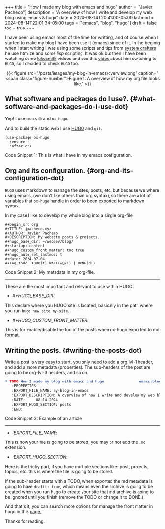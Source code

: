 +++
title = "How I made my blog with emacs and hugo"
author = ["Javier Pacheco"]
description = "A overview of how I write and develop my web blog using emacs & hugo"
date = 2024-08-14T20:41:00-05:00
lastmod = 2024-08-14T22:01:34-05:00
tags = ["emacs", "blog", "hugo"]
draft = false
toc = true
+++

<div class="PREVIEW">

I have been using emacs most of the time for writting, and of course when I started to make my blog I have been use it (emacs) since of it. In the beginig when I start writing I was using some scripts and tips from [system crafters](https://systemcrafters.net/) he use htmlize and some _lisp_ scripting. It was ok but then I have been watching some [lukesmith](https://www.youtube.com/@LukeSmithxyz) videos and see this [video](https://www.youtube.com/watch?v=jAXKSKb3etk&pp=ygUOaHVnbyBsdWtlc21pdGg%3D) about him switching to `HUGO`, so I decided to check `HUGO` too.

</div>

<style>.org-center { margin-left: auto; margin-right: auto; text-align: center; }</style>

<div class="org-center">

{{< figure src="/posts/images/my-blog-in-emacs/overview.png" caption="<span class=\"figure-number\">Figure 1: </span>A overview of how my org file looks like." >}}

</div>


## What software and packages do I use?. {#what-software-and-packages-do-i-use-dot}

Yep! I use `emacs` 🤓 and `ox-hugo`.

And to build the static web I use [HUGO](https://gohugo.io/getting-started/quick-start/) and `git`.

```elisp
(use-package ox-hugo
  :ensure t
  :after ox)
```
<div class="src-block-caption">
  <span class="src-block-number">Code Snippet 1:</span>
  This is what I have in my emacs configuration.
</div>


## Org and its configuration. {#org-and-its-configuration-dot}

`HUGO` uses markdown to manage the sites, posts, etc. but because we where using emacs, (we don't like others than org syntax), so there are a lot of variables that `ox-hugo` handle in order to been exported to markdown syntax.

In my case I like to develop my whole blog into a single org-file

```elisp
#+begin_src org
#+TITLE: jpacheco.xyz
#+AUTHOR: Javier Pacheco
#+DESCRIPTION: My website posts & projects.
#+hugo_base_dir: ~/webdev/blog/
#+startup: content
#+hugo_custom_front_matter: toc true
#+hugo_auto_set_lastmod: t
#+date: 2024-07-04
#+seq_todo: TODO(t) WAIT(w@/!) | DONE(d!)
```
<div class="src-block-caption">
  <span class="src-block-number">Code Snippet 2:</span>
  My metadata in my org-file.
</div>

---

These are the most important and relevant to use within HUGO:

-   _#+HUGO_BASE_DIR:_

This declare where you HUGO site is located, basically in the path where you run `hugo new site my-site`.

-   _#+HUGO_CUSTOM_FRONT_MATTER_:

This is for enable/disable the toc of the posts when ox-hugo exported to md format.


## Writing the posts. {#writing-the-posts-dot}

Write a post is very easy to start, you only need to add a org lvl-1 header, and add a more metadata (properties). The sub-headers of the post are going to be org-lvl-3 headers, and so on.

```org
* TODO How I made my blog with emacs and hugo               :emacs:blog:hugo:
   :PROPERTIES:
   :EXPORT_FILE_NAME: my-blog-in-emacs
   :EXPORT_DESCRIPTION: A overview of how I write and develop my web blog using emacs & hugo
   :DATE:     08-14-2024
   :EXPORT_HUGO_SECTION: posts
   :END:
```
<div class="src-block-caption">
  <span class="src-block-number">Code Snippet 3:</span>
  Example of an article.
</div>

---

-   _:EXPORT_FILE_NAME_:

This is how your file is going to be stored, you may or not add the `.md` extension.

-   _:EXPORT_HUGO_SECTION_:

Here is the tricky part, if you have multiple sections like: post, projects, topics, etc. this is where the file is going to be stored.

If the sub-header starts with a TODO, when exported the md metadata is going to have `draftt: true`, which means even the archive is going to be created when you run hugo to create your site that md archive is going to be ignored until you finish (remove the TODO or change it to DONE.).

And that's it, you can search more options for manage the front matter in hugo in this [page.](https://ox-hugo.scripter.co/)

Thanks for reading.
